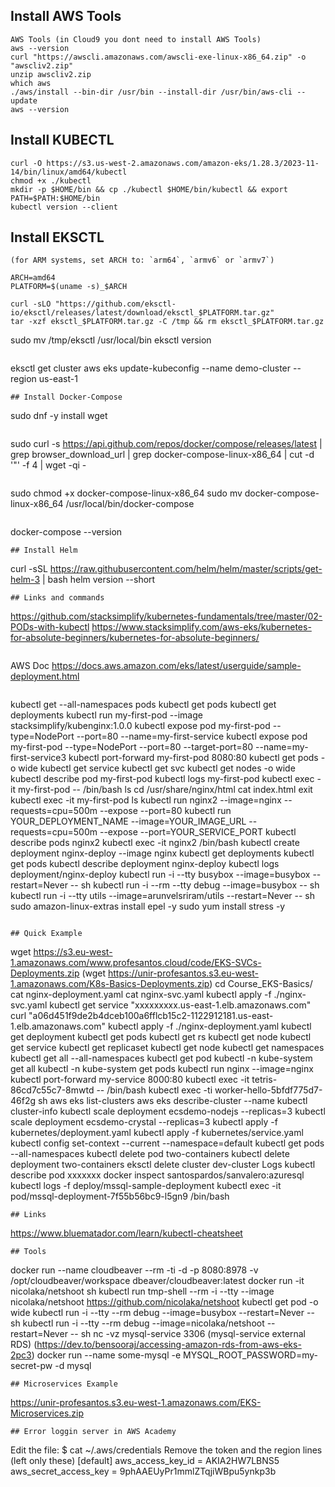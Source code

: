 ## Install AWS Tools
```
AWS Tools (in Cloud9 you dont need to install AWS Tools) 
aws --version
curl "https://awscli.amazonaws.com/awscli-exe-linux-x86_64.zip" -o "awscliv2.zip"
unzip awscliv2.zip
which aws 
./aws/install --bin-dir /usr/bin --install-dir /usr/bin/aws-cli --update 
aws --version
```
## Install KUBECTL 
```
curl -O https://s3.us-west-2.amazonaws.com/amazon-eks/1.28.3/2023-11-14/bin/linux/amd64/kubectl
chmod +x ./kubectl 
mkdir -p $HOME/bin && cp ./kubectl $HOME/bin/kubectl && export PATH=$PATH:$HOME/bin 
kubectl version --client
```
## Install EKSCTL 
```
(for ARM systems, set ARCH to: `arm64`, `armv6` or `armv7`)
```
```
ARCH=amd64
PLATFORM=$(uname -s)_$ARCH
```
```
curl -sLO "https://github.com/eksctl-io/eksctl/releases/latest/download/eksctl_$PLATFORM.tar.gz"
tar -xzf eksctl_$PLATFORM.tar.gz -C /tmp && rm eksctl_$PLATFORM.tar.gz
```
sudo mv /tmp/eksctl /usr/local/bin
eksctl version
```
```
eksctl get cluster
aws eks update-kubeconfig --name demo-cluster --region us-east-1
```
## Install Docker-Compose
```
sudo dnf -y install wget
```
```
sudo curl -s https://api.github.com/repos/docker/compose/releases/latest | grep browser_download_url | grep docker-compose-linux-x86_64 | cut -d '"' -f 4 | wget -qi -
```
```
sudo chmod +x docker-compose-linux-x86_64
sudo mv docker-compose-linux-x86_64 /usr/local/bin/docker-compose
```
```
docker-compose --version
```
## Install Helm
```
curl -sSL https://raw.githubusercontent.com/helm/helm/master/scripts/get-helm-3 | bash
helm version --short
```
## Links and commands
```
https://github.com/stacksimplify/kubernetes-fundamentals/tree/master/02-PODs-with-kubectl
https://www.stacksimplify.com/aws-eks/kubernetes-for-absolute-beginners/kubernetes-for-absolute-beginners/
```
```
AWS Doc
https://docs.aws.amazon.com/eks/latest/userguide/sample-deployment.html
```
```
kubectl get --all-namespaces pods
kubectl get pods
kubectl get deployments
kubectl run my-first-pod --image stacksimplify/kubenginx:1.0.0
kubectl expose pod my-first-pod  --type=NodePort --port=80 --name=my-first-service
kubectl expose pod my-first-pod  --type=NodePort --port=80 --target-port=80 --name=my-first-service3
kubectl port-forward my-first-pod 8080:80
kubectl get pods -o wide
kubectl get service
kubectl get svc
kubectl get nodes -o wide
kubectl describe pod my-first-pod 
kubectl logs my-first-pod
kubectl exec -it my-first-pod -- /bin/bash
  ls
  cd /usr/share/nginx/html
  cat index.html
  exit 
kubectl exec -it my-first-pod ls
kubectl run nginx2 --image=nginx --requests=cpu=500m --expose --port=80
kubectl run YOUR_DEPLOYMENT_NAME --image=YOUR_IMAGE_URL --requests=cpu=500m --expose --port=YOUR_SERVICE_PORT
kubectl describe pods nginx2
kubectl exec -it nginx2 /bin/bash
kubectl create deployment nginx-deploy --image nginx
kubectl get deployments
kubectl get pods
kubectl describe deployment nginx-deploy
kubectl logs deployment/nginx-deploy
kubectl run -i --tty busybox --image=busybox --restart=Never -- sh
kubectl run -i --rm --tty debug --image=busybox -- sh
kubectl run -i --tty utils --image=arunvelsriram/utils --restart=Never -- sh
sudo amazon-linux-extras install epel -y
sudo yum install stress -y
```

## Quick Example
```
wget https://s3.eu-west-1.amazonaws.com/www.profesantos.cloud/code/EKS-SVCs-Deployments.zip
(wget https://unir-profesantos.s3.eu-west-1.amazonaws.com/K8s-Basics-Deployments.zip)
cd Course_EKS-Basics/
cat nginx-deployment.yaml
cat nginx-svc.yaml
kubectl apply -f ./nginx-svc.yaml
kubectl get service
"xxxxxxxxx.us-east-1.elb.amazonaws.com"
curl "a06d451f9de2b4dceb100a6fflcb15c2-1122912181.us-east-1.elb.amazonaws.com"
kubectl apply -f ./nginx-deployment.yaml
kubectl get deployment
kubectl get pods
kubectl get rs
kubectl get node
kubectl get service
kubectl get replicaset
kubectl get node
kubectl get namespaces
kubectl get all --all-namespaces
kubectl get pod
kubectl -n kube-system get all
kubectl -n kube-system get pods
kubectl run nginx --image=nginx
kubectl port-forward my-service 8000:80
kubectl exec -it tetris-86cd7c55c7-8mwtd -- /bin/bash
kubectl exec -ti worker-hello-5bfdf775d7-46f2g sh
aws eks list-clusters
aws eks describe-cluster --name
kubectl cluster-info
kubectl scale deployment ecsdemo-nodejs --replicas=3
kubectl scale deployment ecsdemo-crystal --replicas=3
kubectl apply -f kubernetes/deployment.yaml
kubectl apply -f kubernetes/service.yaml
kubectl config set-context --current --namespace=default
kubectl get pods --all-namespaces
kubectl delete pod two-containers
kubectl delete deployment two-containers
eksctl delete cluster dev-cluster
Logs
kubectl describe pod xxxxxxx
docker inspect santospardos/sanvalero:azuresql
kubectl logs -f deploy/mssql-sample-deployment
kubectl exec -it pod/mssql-deployment-7f55b56bc9-l5gn9 /bin/bash
```
## Links
```
https://www.bluematador.com/learn/kubectl-cheatsheet
```
## Tools
```
docker run --name cloudbeaver --rm -ti -d -p 8080:8978 -v /opt/cloudbeaver/workspace dbeaver/cloudbeaver:latest
docker run -it  nicolaka/netshoot sh
kubectl run tmp-shell --rm -i --tty --image nicolaka/netshoot
https://github.com/nicolaka/netshoot
kubectl get pod -o wide
kubectl run -i --tty --rm debug --image=busybox --restart=Never -- sh
kubectl run -i --tty --rm debug --image=nicolaka/netshoot --restart=Never -- sh
nc -vz mysql-service 3306 (mysql-service external RDS)
(https://dev.to/bensooraj/accessing-amazon-rds-from-aws-eks-2pc3)
docker run --name some-mysql -e MYSQL_ROOT_PASSWORD=my-secret-pw -d mysql
```
## Microservices Example
```
https://unir-profesantos.s3.eu-west-1.amazonaws.com/EKS-Microservices.zip
```
## Error loggin server in AWS Academy
```
Edit the file: $ cat ~/.aws/credentials
Remove the token and the region lines (left only these)
[default]
aws_access_key_id = AKIA2HW7LBNS5
aws_secret_access_key = 9phAAEUyPr1mmlZTqjiWBpu5ynkp3b
```
